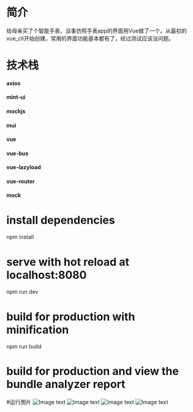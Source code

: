 # 简介
给母亲买了个智能手表，没事仿照手表app的界面用Vue做了一个。从最初的vue_cli开始创建。常用的界面功能基本都有了，经过测试应该没问题。

# 技术栈
#### axios
#### mint-ui
#### mockjs
#### mui
#### vue
#### vue-bus
#### vue-lazyload
#### vue-router
#### mock

# install dependencies
npm install

# serve with hot reload at localhost:8080
npm run dev

# build for production with minification
npm run build

# build for production and view the bundle analyzer report

#运行图片
![Image text](https://github.com/wuxh123/gps/blob/master/img/1.jpg)
![Image text](https://github.com/wuxh123/gps/blob/master/img/2.jpg)
![Image text](https://github.com/wuxh123/gps/blob/master/img/3.jpg)
![Image text](https://github.com/wuxh123/gps/blob/master/img/4.jpg)
